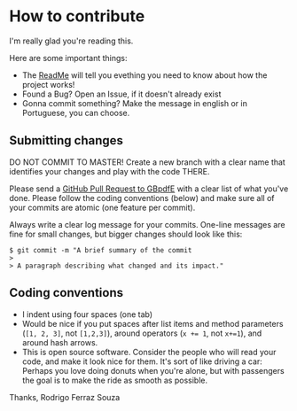 # How to contribute

I'm really glad you're reading this.

Here are some important things:

- The [ReadMe](https://github.com/CodeWracker/GoogleBooks-pdf-extractor/blob/master/README.md) will tell you evething you need to know about how the project works!
- Found a Bug? Open an Issue, if it doesn't already exist
- Gonna commit something? Make the message in english or in Portuguese, you can choose.

## Submitting changes

DO NOT COMMIT TO MASTER! Create a new branch with a clear name that identifies your changes and play with the code THERE.

Please send a [GitHub Pull Request to GBpdfE](https://github.com/CodeWracker/GoogleBooks-pdf-extractor/) with a clear list of what you've done. Please follow the coding conventions (below) and make sure all of your commits are atomic (one feature per commit).

Always write a clear log message for your commits. One-line messages are fine for small changes, but bigger changes should look like this:

    $ git commit -m "A brief summary of the commit
    >
    > A paragraph describing what changed and its impact."

## Coding conventions

- I indent using four spaces (one tab)
- Would be nice if you put spaces after list items and method parameters (`[1, 2, 3]`, not `[1,2,3]`), around operators (`x += 1`, not `x+=1`), and around hash arrows.
- This is open source software. Consider the people who will read your code, and make it look nice for them. It's sort of like driving a car: Perhaps you love doing donuts when you're alone, but with passengers the goal is to make the ride as smooth as possible.

Thanks,
Rodrigo Ferraz Souza

